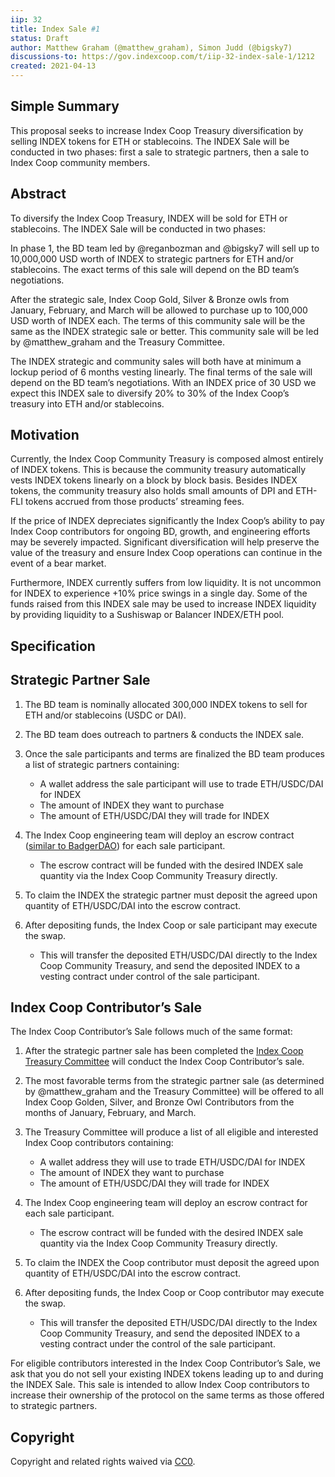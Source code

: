 ```yaml
---
iip: 32
title: Index Sale #1
status: Draft
author: Matthew Graham (@matthew_graham), Simon Judd (@bigsky7)
discussions-to: https://gov.indexcoop.com/t/iip-32-index-sale-1/1212
created: 2021-04-13
---
```


## Simple Summary

This proposal seeks to increase Index Coop Treasury diversification by selling INDEX tokens for ETH or stablecoins. The INDEX Sale will be conducted in two phases: first a sale to strategic partners, then a sale to Index Coop community members.

## Abstract

To diversify the Index Coop Treasury, INDEX will be sold for ETH or stablecoins. The INDEX Sale will be conducted in two phases:

In phase 1, the BD team led by @reganbozman and @bigsky7 will sell up to 10,000,000 USD worth of INDEX to strategic partners for ETH and/or stablecoins. The exact terms of this sale will depend on the BD team’s negotiations.

After the strategic sale, Index Coop Gold, Silver & Bronze owls from January, February, and March will be allowed to purchase up to 100,000 USD worth of INDEX each. The terms of this community sale will be the same as the INDEX strategic sale or better. This community sale will be led by @matthew_graham and the Treasury Committee.

The INDEX strategic and community sales will both have at minimum a lockup period of 6 months vesting linearly. The final terms of the sale will depend on the BD team’s negotiations. With an INDEX price of 30 USD we expect this INDEX sale to diversify 20% to 30% of the Index Coop’s treasury into ETH and/or stablecoins.

## Motivation

Currently, the Index Coop Community Treasury is composed almost entirely of INDEX tokens. This is because the community treasury automatically vests INDEX tokens linearly on a block by block basis. Besides INDEX tokens, the community treasury also holds small amounts of DPI and ETH-FLI tokens accrued from those products’ streaming fees.

If the price of INDEX depreciates significantly the Index Coop’s ability to pay Index Coop contributors for ongoing BD, growth, and engineering efforts may be severely impacted. Significant diversification will help preserve the value of the treasury and ensure Index Coop operations can continue in the event of a bear market.

Furthermore, INDEX currently suffers from low liquidity. It is not uncommon for INDEX to experience +10% price swings in a single day. Some of the funds raised from this INDEX sale may be used to increase INDEX liquidity by providing liquidity to a Sushiswap or Balancer INDEX/ETH pool.

## Specification

## Strategic Partner Sale

1. The BD team is nominally allocated 300,000 INDEX tokens to sell for ETH and/or stablecoins (USDC or DAI).

1. The BD team does outreach to partners & conducts the INDEX sale.

1. Once the sale participants and terms are finalized the BD team produces a list of strategic partners containing:

   - A wallet address the sale participant will use to trade ETH/USDC/DAI for INDEX
   - The amount of INDEX they want to purchase
   - The amount of ETH/USDC/DAI they will trade for INDEX

1. The Index Coop engineering team will deploy an escrow contract ([similar to BadgerDAO](https://github.com/Badger-Finance/badger-system/blob/develop/contracts/badger-timelock/OtcEscrow.sol)) for each sale participant.

   - The escrow contract will be funded with the desired INDEX sale quantity via the Index Coop Community Treasury directly.

1. To claim the INDEX the strategic partner must deposit the agreed upon quantity of ETH/USDC/DAI into the escrow contract.

1. After depositing funds, the Index Coop or sale participant may execute the swap.

   - This will transfer the deposited ETH/USDC/DAI directly to the Index Coop Community Treasury, and send the deposited INDEX to a vesting contract under control of the sale participant.

## Index Coop Contributor’s Sale

The Index Coop Contributor’s Sale follows much of the same format:

1. After the strategic partner sale has been completed the [Index Coop Treasury Committee](https://gov.indexcoop.com/t/expanding-the-treasury-committee/632) will conduct the Index Coop Contributor’s sale.

1. The most favorable terms from the strategic partner sale (as determined by @matthew_graham and the Treasury Committee) will be offered to all Index Coop Golden, Silver, and Bronze Owl Contributors from the months of January, February, and March.

1. The Treasury Committee will produce a list of all eligible and interested Index Coop contributors containing:

   - A wallet address they will use to trade ETH/USDC/DAI for INDEX
   - The amount of INDEX they want to purchase
   - The amount of ETH/USDC/DAI they will trade for INDEX

1. The Index Coop engineering team will deploy an escrow contract for each sale participant.

   - The escrow contract will be funded with the desired INDEX sale quantity via the Index Coop Community Treasury directly.

1. To claim the INDEX the Coop contributor must deposit the agreed upon quantity of ETH/USDC/DAI into the escrow contract.

1. After depositing funds, the Index Coop or Coop contributor may execute the swap.

   - This will transfer the deposited ETH/USDC/DAI directly to the Index Coop Community Treasury, and send the deposited INDEX to a vesting contract under the control of the sale participant.

For eligible contributors interested in the Index Coop Contributor’s Sale, we ask that you do not sell your existing INDEX tokens leading up to and during the INDEX Sale. This sale is intended to allow Index Coop contributors to increase their ownership of the protocol on the same terms as those offered to strategic partners.

## Copyright

Copyright and related rights waived via [CC0](https://creativecommons.org/publicdomain/zero/1.0/).
